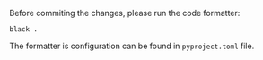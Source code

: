 Before commiting the changes, please run the code formatter:

```
black .
```

The formatter is configuration can be found in `pyproject.toml` file.